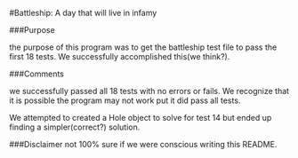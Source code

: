 #Battleship: A day that will live in infamy

 ###Purpose

 the purpose of this program was to get the battleship test file to pass the first 18 tests. We successfully accomplished this(we think?).

 ###Comments

 we successfully passed all 18 tests with no errors or fails. We recognize that it is possible the program may not work put it did pass all tests.

 We attempted to created a Hole object to solve for test 14 but ended up finding a simpler(correct?) solution.

 ###Disclaimer
 not 100% sure if we were conscious  writing this README.
